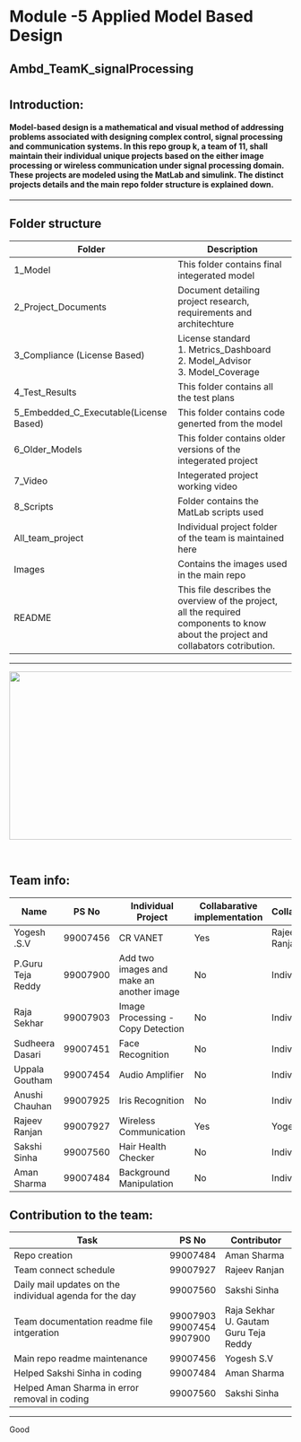 # Module -5 Applied Model Based Design
## Ambd_TeamK_signalProcessing

#
## Introduction: ##
#### Model-based design is a mathematical and visual method of addressing problems associated with designing complex control, signal processing and communication systems. In this repo group k, a team of 11, shall maintain their individual unique projects based on the either image processing or wireless communication under signal processing domain. These projects are modeled using the MatLab and simulink. The distinct projects details and the main repo folder structure is explained down.  ####
-------------------------------------------------------------------
## Folder structure ##
| Folder | Description|
| --- | --- |
|1_Model | This folder contains final integerated model |
| 2_Project_Documents | Document detailing project research, requirements and architechture|
| 3_Compliance (License Based) | License standard <br>1. Metrics_Dashboard <br>2. Model_Advisor <br>3. Model_Coverage  |
| 4_Test_Results| This folder contains all the test plans |
| 5_Embedded_C_Executable(License Based) | This folder contains code generted from the model |
| 6_Older_Models | This folder contains older versions of the integerated project  |
| 7_Video | Integerated project working video |
| 8_Scripts | Folder contains the MatLab scripts used |
| All_team_project | Individual project folder of the team is maintained here |
| Images | Contains the images used in the main repo |
| README| This file describes the overview of the project, all the required components to know about the project and collabators cotribution. |


---------------------------------------------------------------------------------
<p align="center">
  <img width = 720 height= 300 src="https://github.com/katana7436/AMBD_TeamK_signalProcessing/blob/b7a2588d76a611ef5f394f4b72a1f84884c5aa5e/Images/teamwork-quotes.png">
</p> <br>

## Team info:

| Name             |PS No      | Individual Project                               | Collabarative implementation | Collabarator     |   Reviewed by  |                 
| ---------------- | :-------: | ------------------------------------------------ | ---------------------------- | ---------------- | -------------- | 
| Yogesh .S.V       | 99007456 | CR VANET                                         |            Yes               | Rajeev Ranjan    |      |                           
| P.Guru Teja Reddy | 99007900 | Add two images and make an another image         |   No                         |  Individual      | |
| Raja Sekhar       | 99007903 | Image Processing - Copy Detection                |   No                         |  Individual      | |
| Sudheera Dasari   | 99007451 | Face Recognition                                 |   No                         |  Individual      | |
| Uppala Goutham    | 99007454 | Audio Amplifier                                  |   No                         |  Individual      | |
| Anushi Chauhan    | 99007925 | Iris Recognition                                 |   No                         |  Individual      | |
| Rajeev Ranjan     | 99007927 | Wireless Communication                           |   Yes                        | Yogesh .S.V      | |
| Sakshi Sinha      | 99007560 | Hair Health Checker                              |   No                         |  Individual      | |               |
| Aman Sharma       | 99007484 | Background Manipulation                               |   No                         |  Individual      | |
## Contribution to the team: ##
|           Task          |PS No     |                Contributor             |       
| ----------------------- | -------- | ------------------------------------------- | 
| Repo creation           | 99007484 | Aman Sharma |
| Team connect schedule   | 99007927 | Rajeev Ranjan                               |     
|Daily mail updates on the <br> individual agenda for the day | 99007560 | Sakshi Sinha | 
| Team documentation readme file intgeration | 99007903 <br> 99007454 <br> 9907900 |Raja Sekhar <br> U. Gautam <br> Guru Teja Reddy | 
| Main repo readme maintenance | 99007456 | Yogesh S.V | 
| Helped Sakshi Sinha in coding | 99007484  | Aman Sharma |
| Helped Aman Sharma in error removal in coding  | 99007560 | Sakshi Sinha  |

-----------------------------------------------------------------------------------------------------------------------------------------------------------------------
Good
